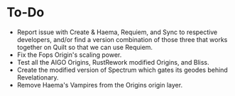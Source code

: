  # To-Do
 - Report issue with Create & Haema, Requiem, and Sync to respective developers, and/or find a version combination of those three that works together on Quilt so that we can use Requiem.
 - Fix the Fops Origin's scaling power.
 - Test all the AIGO Origins, RustRework modified Origins, and Bliss.
 - Create the modified version of Spectrum which gates its geodes behind Revelationary.
 - Remove Haema's Vampires from the Origins origin layer.
